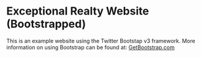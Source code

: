 # Exceptional Realty Website (Bootstrapped)

This is an example website using the Twitter Bootstap v3 framework. More information on using Bootstrap can be found at:
[GetBootstrap.com](http://getbootstrap.com)